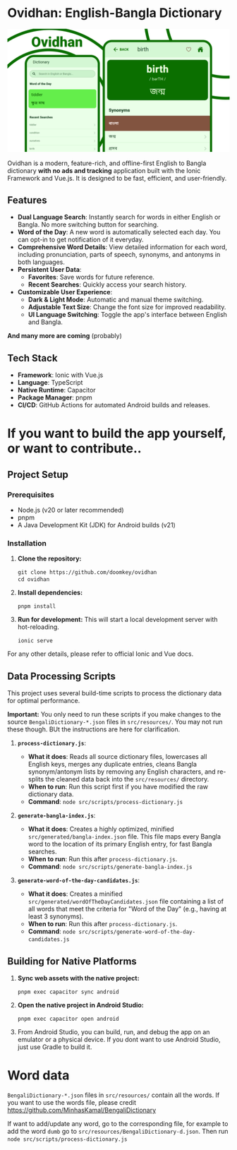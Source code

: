 # Ovidhan: English-Bangla Dictionary

![](./src/resources/images/banner.png)

Ovidhan is a modern, feature-rich, and offline-first English to Bangla dictionary **with no ads and tracking** application built with the Ionic Framework and Vue.js. It is designed to be fast, efficient, and user-friendly.

## Features

  * **Dual Language Search**: Instantly search for words in either English or Bangla. No more switching button for searching.
  * **Word of the Day**: A new word is automatically selected each day. You can opt-in to get notification of it everyday.
  * **Comprehensive Word Details**: View detailed information for each word, including pronunciation, parts of speech, synonyms, and antonyms in both languages.
  * **Persistent User Data**:
      * **Favorites**: Save words for future reference.
      * **Recent Searches**: Quickly access your search history.
  * **Customizable User Experience**:
      * **Dark & Light Mode**: Automatic and manual theme switching.
      * **Adjustable Text Size**: Change the font size for improved readability.
      * **UI Language Switching**: Toggle the app's interface between English and Bangla.

**And many more are coming** (probably)

## Tech Stack

  * **Framework**: Ionic with Vue.js
  * **Language**: TypeScript
  * **Native Runtime**: Capacitor
  * **Package Manager**: pnpm
  * **CI/CD**: GitHub Actions for automated Android builds and releases.

# If you want to build the app yourself, or want to contribute..

## Project Setup

### Prerequisites

  * Node.js (v20 or later recommended)
  * pnpm
  * A Java Development Kit (JDK) for Android builds (v21)

### Installation

1.  **Clone the repository:**

    ```
    git clone https://github.com/doomkey/ovidhan
    cd ovidhan
    ```

2.  **Install dependencies:**

    ```
    pnpm install
    ```

3.  **Run for development:**
    This will start a local development server with hot-reloading.

    ```
    ionic serve
    ```

For any other details, please refer to official Ionic and Vue docs.

## Data Processing Scripts

This project uses several build-time scripts to process the dictionary data for optimal performance. 

**Important:** You only need to run these scripts if you make changes to the source `BengaliDictionary-*.json` files in `src/resources/`. You may not run these though. BUt the instructions are here for clarification.

1.  **`process-dictionary.js`**:

      * **What it does**: Reads all source dictionary files, lowercases all English keys, merges any duplicate entries, cleans Bangla synonym/antonym lists by removing any English characters, and re-splits the cleaned data back into the `src/resources/` directory.
      * **When to run**: Run this script first if you have modified the raw dictionary data.
      * **Command**: `node src/scripts/process-dictionary.js`

2.  **`generate-bangla-index.js`**:

      * **What it does**: Creates a highly optimized, minified `src/generated/bangla-index.json` file. This file maps every Bangla word to the location of its primary English entry, for fast Bangla searches.
      * **When to run**: Run this after `process-dictionary.js`.
      * **Command**: `node src/scripts/generate-bangla-index.js`

3.  **`generate-word-of-the-day-candidates.js`**:

      * **What it does**: Creates a minified `src/generated/wordOfTheDayCandidates.json` file containing a list of all words that meet the criteria for "Word of the Day" (e.g., having at least 3 synonyms).
      * **When to run**: Run this after `process-dictionary.js`.
      * **Command**: `node src/scripts/generate-word-of-the-day-candidates.js`

## Building for Native Platforms

1.  **Sync web assets with the native project:**

    ```
    pnpm exec capacitor sync android
    ```

2.  **Open the native project in Android Studio:**

    ```
    pnpm exec capacitor open android
    ```

3.  From Android Studio, you can build, run, and debug the app on an emulator or a physical device. If you dont want to use Android Studio, just use Gradle to build it.


# Word data

`BengaliDictionary-*.json` files in `src/resources/` contain all the words. If you want to use the words file, please credit https://github.com/MinhasKamal/BengaliDictionary 

If want to add/update any word, go to the corresponding file,
for example to add the word `dumb` go to `src/resources/BengaliDictionary-d.json`. Then run `node src/scripts/process-dictionary.js`